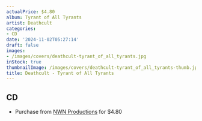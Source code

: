 ```yaml
---
actualPrice: $4.80
album: Tyrant of All Tyrants
artist: Deathcult
categories:
- CD
date: '2024-11-02T05:27:14'
draft: false
images:
- /images/covers/deathcult-tyrant_of_all_tyrants.jpg
inStock: true
thumbnailImage: /images/covers/deathcult-tyrant_of_all_tyrants-thumb.jpg
title: Deathcult - Tyrant of All Tyrants
---
```


## CD
* Purchase from [NWN Productions](http://shop.nwnprod.com/index.php?route=product/product&path=93&product_id=45636&sort=pd.name&order=ASC) for $4.80
